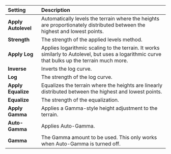 | Setting             | Description                                                                                                                                    |
| :------------------ | :--------------------------------------------------------------------------------------------------------------------------------------------- |
| **Apply Autolevel** | Automatically levels the terrain where the heights are proportionately distributed between the highest and lowest points.                      |
| **Strength**        | The strength of the applied levels method.                                                                                                     |
| **Apply Log**       | Applies logarithmic scaling to the terrain. It works similarly to Autolevel, but uses a logarithmic curve that bulks up the terrain much more. |
| **Inverse**         | Inverts the log curve.                                                                                                                         |
| **Log**             | The strength of the log curve.                                                                                                                 |
| **Apply Equalize**  | Equalizes the terrain where the heights are linearly distributed between the highest and lowest points.                                        |
| **Equalize**        | The strength of the equalization.                                                                                                              |
| **Apply Gamma**     | Applies a Gamma-style height adjustment to the terrain.                                                                                        |
| **Auto-Gamma**      | Applies Auto-Gamma.                                                                                                                             |
| **Gamma**           | The Gamma amount to be used. This only works when Auto-Gamma is turned off.                                                                    |
